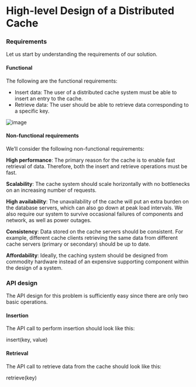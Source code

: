 # High-level Design of a Distributed Cache

### Requirements
Let us start by understanding the requirements of our solution.

#### Functional
The following are the functional requirements:

- Insert data: The user of a distributed cache system must be able to insert an entry to the cache.
- Retrieve data: The user should be able to retrieve data corresponding to a specific key.

![image](https://user-images.githubusercontent.com/33947539/203346583-71342b24-15e5-4210-9b88-09631d49f848.png)

#### Non-functional requirements
We’ll consider the following non-functional requirements:

**High performance**: The primary reason for the cache is to enable fast retrieval of data. Therefore, both the insert and retrieve operations must be fast.

**Scalability**: The cache system should scale horizontally with no bottlenecks on an increasing number of requests.

**High availability**: The unavailability of the cache will put an extra burden on the database servers, which can also go down at peak load intervals. We also require our system to survive occasional failures of components and network, as well as power outages.

**Consistency**: Data stored on the cache servers should be consistent. For example, different cache clients retrieving the same data from different cache servers (primary or secondary) should be up to date.

**Affordability**: Ideally, the caching system should be designed from commodity hardware instead of an expensive supporting component within the design of a system.

### API design
The API design for this problem is sufficiently easy since there are only two basic operations.

#### Insertion
The API call to perform insertion should look like this:

insert(key, value)

#### Retrieval
The API call to retrieve data from the cache should look like this:

retrieve(key)


